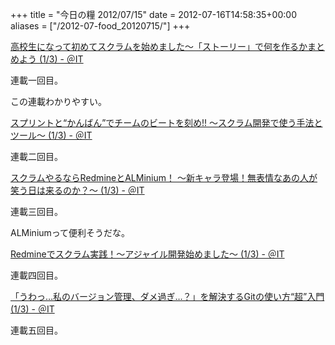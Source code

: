 +++
title = "今日の糧 2012/07/15"
date = 2012-07-16T14:58:35+00:00
aliases = ["/2012-07-food_20120715/"]
+++

  [高校生になって初めてスクラムを始めました～「ストーリー」で何を作るかまとめよう (1/3) - ＠IT](http://www.atmarkit.co.jp/fjava/rensai4/scrum01/01.html)

連載一回目。

この連載わかりやすい。

  [スプリントと“かんばん”でチームのビートを刻め!! ～スクラム開発で使う手法とツール～ (1/3) - ＠IT](http://www.atmarkit.co.jp/fjava/rensai4/scrum02/01.html)

連載二回目。

  [スクラムやるならRedmineとALMinium！ ～新キャラ登場！無表情なあの人が笑う日は来るのか？～ (1/3) - ＠IT](http://www.atmarkit.co.jp/fjava/rensai4/scrum03/01.html)

連載三回目。

ALMiniumって便利そうだな。

  [Redmineでスクラム実践！～アジャイル開発始めました～ (1/3) - ＠IT](http://www.atmarkit.co.jp/fjava/rensai4/scrum04/01.html)

連載四回目。

  [「うわっ…私のバージョン管理、ダメ過ぎ…？」を解決するGitの使い方“超”入門 (1/3) - ＠IT](http://www.atmarkit.co.jp/fjava/rensai4/scrum05/01.html)

連載五回目。

